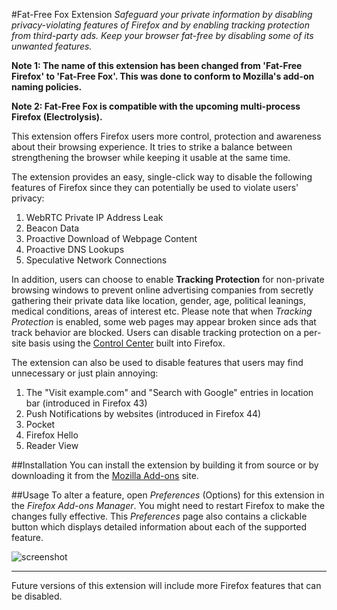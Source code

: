 #Fat-Free Fox Extension
*Safeguard your private information by disabling privacy-violating features of Firefox and by enabling tracking protection from third-party ads. Keep your browser fat-free by disabling some of its unwanted features.*

**Note 1: The name of this extension has been changed from 'Fat-Free Firefox' to 'Fat-Free Fox'. This was done to conform to Mozilla's add-on naming policies.**

**Note 2: Fat-Free Fox is compatible with the upcoming multi-process Firefox (Electrolysis).**

This extension offers Firefox users more control, protection and awareness about their browsing experience. It tries to strike a balance between strengthening the browser while keeping it usable at the same time.

The extension provides an easy, single-click way to disable the following features of Firefox since they can potentially be used to violate users' privacy:  
1. WebRTC Private IP Address Leak  
2. Beacon Data  
3. Proactive Download of Webpage Content  
4. Proactive DNS Lookups  
5. Speculative Network Connections  
  

In addition, users can choose to enable **Tracking Protection** for non-private browsing windows to prevent online advertising companies from secretly gathering their private data like location, gender, age, political leanings, medical conditions, areas of interest etc. Please note that when *Tracking Protection* is enabled, some web pages may appear broken since ads that track behavior are blocked. Users can disable tracking protection on a per-site basis using the [Control Center](https://support.mozilla.org/en-US/kb/control-center-site-privacy-and-security-firefox) built into Firefox.

The extension can also be used to disable features that users may find unnecessary or just plain annoying:  
1. The "Visit example.com" and "Search with Google" entries in location bar (introduced in Firefox 43)  
2. Push Notifications by websites (introduced in Firefox 44)  
3. Pocket  
4. Firefox Hello  
5. Reader View

##Installation
You can install the extension by building it from source or by downloading it from the [Mozilla Add-ons](https://addons.mozilla.org/en-US/firefox/addon/fat-free-firefox/) site.

##Usage
To alter a feature, open *Preferences* (Options) for this extension in the *Firefox Add-ons Manager*. You might need to restart Firefox to make the changes fully effective. This *Preferences* page also contains a clickable button which displays detailed information about each of the supported feature.  
  
![screenshot](https://addons.cdn.mozilla.net/user-media/previews/full/176/176208.png?modified=1468859698)
  
***  

Future versions of this extension will include more Firefox features that can be disabled.